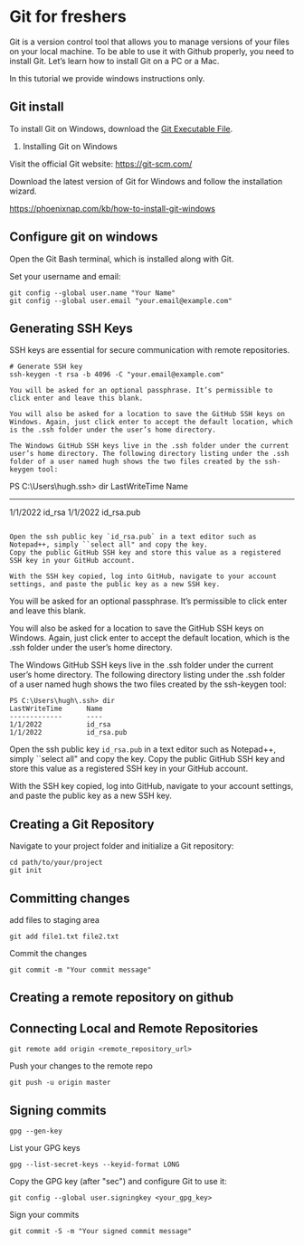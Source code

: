 # Git for freshers

Git is a version control tool that allows you to manage versions of your files on your local machine. To be able to use it with Github properly, you need to install Git. Let’s learn how to install Git on a PC or a Mac.

In this tutorial we provide windows instructions only.

## Git install

To install Git on Windows, download the [Git Executable File](https://git-scm.com/downloads).

1. Installing Git on Windows

Visit the official Git website: https://git-scm.com/

Download the latest version of Git for Windows and follow the installation wizard.

https://phoenixnap.com/kb/how-to-install-git-windows

## Configure git on windows

Open the Git Bash terminal, which is installed along with Git.

Set your username and email:

```
git config --global user.name "Your Name"
git config --global user.email "your.email@example.com"
```
## Generating SSH Keys

SSH keys are essential for secure communication with remote repositories.


```
# Generate SSH key
ssh-keygen -t rsa -b 4096 -C "your.email@example.com"

You will be asked for an optional passphrase. It’s permissible to click enter and leave this blank.

You will also be asked for a location to save the GitHub SSH keys on Windows. Again, just click enter to accept the default location, which is the .ssh folder under the user’s home directory.

The Windows GitHub SSH keys live in the .ssh folder under the current user’s home directory. The following directory listing under the .ssh folder of a user named hugh shows the two files created by the ssh-keygen tool:

```
PS C:\Users\hugh\.ssh> dir
LastWriteTime      Name
-------------      ----
1/1/2022           id_rsa
1/1/2022           id_rsa.pub
```

Open the ssh public key `id_rsa.pub` in a text editor such as Notepad++, simply ``select all" and copy the key.
Copy the public GitHub SSH key and store this value as a registered SSH key in your GitHub account.

With the SSH key copied, log into GitHub, navigate to your account settings, and paste the public key as a new SSH key.
```
You will be asked for an optional passphrase. It’s permissible to click enter and leave this blank.

You will also be asked for a location to save the GitHub SSH keys on Windows. Again, just click enter to accept the default location, which is the .ssh folder under the user’s home directory.

The Windows GitHub SSH keys live in the .ssh folder under the current user’s home directory. The following directory listing under the .ssh folder of a user named hugh shows the two files created by the ssh-keygen tool:

```shell
PS C:\Users\hugh\.ssh> dir
LastWriteTime      Name
-------------      ----
1/1/2022           id_rsa
1/1/2022           id_rsa.pub
```

Open the ssh public key `id_rsa.pub` in a text editor such as Notepad++, simply ``select all" and copy the key.
Copy the public GitHub SSH key and store this value as a registered SSH key in your GitHub account.

With the SSH key copied, log into GitHub, navigate to your account settings, and paste the public key as a new SSH key.


## Creating a Git Repository

Navigate to your project folder and initialize a Git repository:

```
cd path/to/your/project
git init
```

## Committing changes

add files to staging area

```
git add file1.txt file2.txt

```
Commit the changes
```
git commit -m "Your commit message"
```

## Creating a remote repository on github

## Connecting Local and Remote Repositories

```
git remote add origin <remote_repository_url>
```

Push your changes to the remote repo

```
git push -u origin master
```

## Signing commits

```
gpg --gen-key
```

List your GPG keys
```
gpg --list-secret-keys --keyid-format LONG
```

Copy the GPG key (after "sec") and configure Git to use it:

```
git config --global user.signingkey <your_gpg_key>
```
Sign your commits

```
git commit -S -m "Your signed commit message"
```




